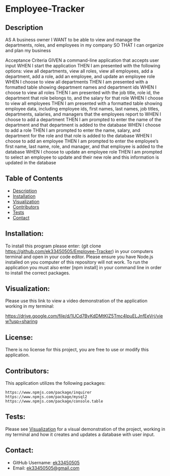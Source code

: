 # Employee-Tracker

## Description

AS A business owner
I WANT to be able to view and manage the departments, roles, and employees in my company
SO THAT I can organize and plan my business

Acceptance Criteria
GIVEN a command-line application that accepts user input
WHEN I start the application
THEN I am presented with the following options: view all departments, view all roles, view all employees, add a department, add a role, add an employee, and update an employee role
WHEN I choose to view all departments
THEN I am presented with a formatted table showing department names and department ids
WHEN I choose to view all roles
THEN I am presented with the job title, role id, the department that role belongs to, and the salary for that role
WHEN I choose to view all employees
THEN I am presented with a formatted table showing employee data, including employee ids, first names, last names, job titles, departments, salaries, and managers that the employees report to
WHEN I choose to add a department
THEN I am prompted to enter the name of the department and that department is added to the database
WHEN I choose to add a role
THEN I am prompted to enter the name, salary, and department for the role and that role is added to the database
WHEN I choose to add an employee
THEN I am prompted to enter the employee’s first name, last name, role, and manager, and that employee is added to the database
WHEN I choose to update an employee role
THEN I am prompted to select an employee to update and their new role and this information is updated in the database

 ## Table of Contents
  - [Description](#description)
  - [Installation](#installation)
  - [Visualization](#visualization)
  - [Contributors](#contributors)
  - [Tests](#tests)
  - [Contact](#contact)

  ## Installation: 
  To install this program please enter: (git clone https://github.com/ek33450505/Employee-Tracker) in your computers terminal and open in your code editor. Please ensure you have Node.js installed on you computer of this repository will not work. To run the application you must also enter [npm install] in your command line in order to install the correct packages.
 
  ## Visualization:

  Please use this link to view a video demonstration of the application working in my terminal:
  
  https://drive.google.com/file/d/1UCd7BvKdDMtKIZ5Tmc4IpuELJnfEeVrj/view?usp=sharing
 
  ## License: 

  There is no license for this project, you are free to use or modify this application.

  ## Contributors:
  
  This application utilizes the following packages:

    https://www.npmjs.com/package/inquirer
    https://www.npmjs.com/package/mysql2
    https://www.npmjs.com/package/console.table
  
  ## Tests:
  Please see [Visualization](#visualization) for a visual demonstration of the project, working in my terminal and how it creates and updates a database with user input.

  ## Contact:

  - GitHub Username: [ek33450505](https://github.com/ek33450505)
  - Email: ek33450505@gmail.com
